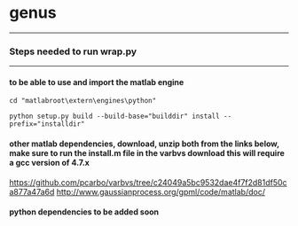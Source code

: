 # genus


*************************** 
### Steps needed to run wrap.py
***************************

#### to be able to use and import the matlab engine

    cd "matlabroot\extern\engines\python"

    python setup.py build --build-base="builddir" install --prefix="installdir"




#### other matlab dependencies, download, unzip both from the links below, make sure to run the install.m file in the varbvs download this will require a gcc version of 4.7.x

https://github.com/pcarbo/varbvs/tree/c24049a5bc9532dae4f7f2d81df50ca877a47a6d
http://www.gaussianprocess.org/gpml/code/matlab/doc/

#### python dependencies to be added soon
